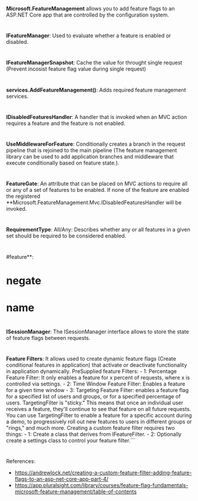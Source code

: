 **Microsoft.FeatureManagement** allows you to add feature flags to an ASP.NET Core app that are controlled by the configuration system.
#
**IFeatureManager**:  Used to evaluate whether a feature is enabled or disabled.
#
**IFeatureManagerSnapshot**: Cache the value for throught single request (Prevent incosist feature flag value during single request)
#
**services.AddFeatureManagement()**:  Adds required feature management services.
#
**IDisabledFeaturesHandler**: A handler that is invoked when an MVC action requires a feature and the feature is not enabled.
#
**UseMiddlewareForFeature**:  Conditionally creates a branch in the request pipeline that is rejoined to the  main pipeline (The feature management library can be used to add application branches and middleware that execute conditionally based on feature state.).
#
**FeatureGate**:  An attribute that can be placed on MVC actions to require all or any of a set of features to be enabled. If none of the feature are enabled the registered **Microsoft.FeatureManagement.Mvc.IDisabledFeaturesHandler will be invoked.
#
**RequirementType**: All/Any: Describes whether any or all features in a given set should be required to be considered enabled.
#
#feature**:
#	negate
#	name
#
**ISessionManager**: The ISessionManager interface allows to store the state of feature flags between requests.
#
**Feature Filters**: It allows used to create dynamic feature flags (Create conditional features in application) that activate or deactivate functionality in application dynamically.
	PreSupplied feature Filters:
		- 1: Percentage Feature Filter:  It only enables a feature for x percent of requests, where x is controlled via settings. 
		- 2: Time Window Feature Filter: Enables a feature for a given time window
		- 3: Targeting Feature Filter: enables a feature flag for a specified list of users and groups, or for a specified percentage of users. TargetingFilter is "sticky." This means that once an individual user receives a feature, they'll continue to see that feature on all future requests. You can use TargetingFilter to enable a feature for a specific account during a demo, to progressively roll out new features to users in different groups or "rings," and much more.
	Creating a custom feature filter requires two things:
		- 1: Create a class that derives from IFeatureFilter.
		- 2: Optionally create a settings class to control your feature filter.```
#
References:
- https://andrewlock.net/creating-a-custom-feature-filter-adding-feature-flags-to-an-asp-net-core-app-part-4/
- https://app.pluralsight.com/library/courses/feature-flag-fundamentals-microsoft-feature-management/table-of-contents